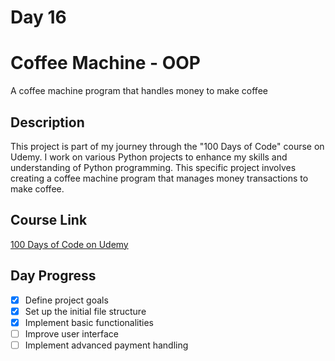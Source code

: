 # Day 16

# Coffee Machine - OOP

A coffee machine program that handles money to make coffee

## Description

This project is part of my journey through the "100 Days of Code" course on Udemy. I work on various Python projects to enhance my skills and understanding of Python programming. This specific project involves creating a coffee machine program that manages money transactions to make coffee.

## Course Link

[100 Days of Code on Udemy](https://www.udemy.com/course/100-days-of-code/)

## Day Progress

- [x] Define project goals
- [x] Set up the initial file structure
- [x] Implement basic functionalities
- [ ] Improve user interface
- [ ] Implement advanced payment handling